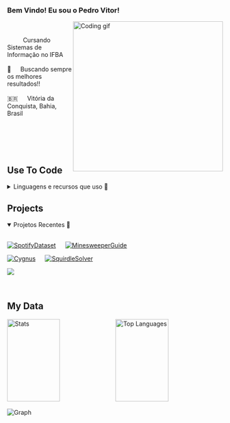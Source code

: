 ### Bem Vindo! Eu sou o Pedro Vitor!
 
<p>
 <img align="right" width="350" src="https://camo.githubusercontent.com/7de37139d0b4c1ce40865e799b446c0e963a3dd8fb68d239707237c40604fa3d/68747470733a2f2f63646e2e6472696262626c652e636f6d2f75736572732f3733303730332f73637265656e73686f74732f363538313234332f6176656e746f2e676966" alt="Coding gif" />
 <br/>  <br/>
<!-- About  ------------------------------------------------------------>
 <img width="15" src="https://avatars.githubusercontent.com/u/62598536"> &emsp; Cursando Sistemas de Informação no IFBA <br/><br/>
 🦾 &emsp; Buscando sempre os melhores resultados!! <br/><br/>
 🇧🇷 &emsp; Vitória da Conquista, Bahia, Brasil <br/><br/>


</p>

<br/>
<br/>
<br/>

## Use To Code
<details>
<summary> Linguagens e recursos que uso 🔗</summary>
<br/>
 
![Power BI](https://img.shields.io/badge/Power_BI-F2C811?style=for-the-badge&labelColor=black&logo=powerbi)
![MySQL](https://img.shields.io/badge/MySQL-4479A1?style=for-the-badge&logo=mysql&logoColor=white)
![MongoDB](https://img.shields.io/badge/MongoDB-4EA94B?style=for-the-badge&logo=mongodb&logoColor=white)

![Javascript](https://img.shields.io/badge/Javascript-F0DB4F?style=for-the-badge&labelColor=black&logo=javascript&logoColor=F0DB4F)
![Nodejs](https://img.shields.io/badge/Nodejs-3C873A?style=for-the-badge&labelColor=black&logo=node.js&logoColor=3C873A)
![HTML](https://img.shields.io/badge/HTML5-E34F26?style=for-the-badge&logo=html5&logoColor=white)
![CSS3](https://img.shields.io/badge/CSS3-1572B6?style=for-the-badge&logo=css3&logoColor=white)

![Python](https://img.shields.io/badge/Python-3776AB?style=for-the-badge&logo=python&logoColor=ffdd54)
![Java](https://img.shields.io/badge/Java-ED8B00?style=for-the-badge&logo=openjdk&logoColor=white)
![Dart](https://img.shields.io/badge/Dart-3776AB?style=for-the-badge&logo=dart&logoColor=white)
![Flutter](https://img.shields.io/badge/Flutter-ED8B00?style=for-the-badge&logo=flutter&logoColor=white)

![VSCode](https://img.shields.io/badge/Visual_Studio-0078d7?style=for-the-badge&logo=visual%20studio)
![Git](https://img.shields.io/badge/Git-F05032?style=for-the-badge&logo=git&logoColor=white)

</details>


## Projects


<details open>
 <summary> Projetos Recentes 🔗</summary>
 <br/>
 
[![SpotifyDataset](https://github-readme-stats.vercel.app/api/pin/?username=pedrovitorsilva&repo=spotifydataset&border_color=46923C&bg_color=0D1117&title_color=46923C&text_color=8B949E&icon_color=46923C)](https://github.com/pedrovitorsilva/spotifydataset) &emsp; 
[![MinesweeperGuide](https://github-readme-stats.vercel.app/api/pin/?username=pedrovitorsilva&repo=MinesweeperGuide&border_color=e1e4e8&bg_color=0D1117&title_color=C9D1D9&text_color=8B949E&icon_color=e1e4e8)](https://github.com/pedrovitorsilva/MinesweeperGuide)

[![Cygnus](https://github-readme-stats.vercel.app/api/pin/?username=pedrovitorsilva&repo=cygnus&border_color=7F3FBF&bg_color=0D1117&title_color=7F3FBF&text_color=8B949E&icon_color=7F3FBF)](https://github.com/pedrovitorsilva/cygnus) &emsp; 
[![SquirdleSolver](https://github-readme-stats.vercel.app/api/pin/?username=pedrovitorsilva&repo=squirdlesolver&border_color=F2CB55&bg_color=0D1117&title_color=F2CB55&text_color=8B949E&icon_color=F2CB55)](https://github.com/pedrovitorsilva/squirdlesolver)

</details>
 


<p align="left">
  <a href="https://github.com/pedrovitorsilva?tab=repositories" target="_blank"><img src="https://img.shields.io/badge/-Veja%20Todos%20os%20Projetos-F2CB55?style=for-the-badge&logo=koding&logoColor=white"/></a>
</p>

<br/>


## My Data

<a> 
  <a href="https://github.com/pedrovitorsilva"><img alt="Stats" src="https://denvercoder1-github-readme-stats.vercel.app/api?username=pedrovitorsilva&show_icons=true&count_private=true&theme=algolia&border_color=FFCB55&bg_color=1A1B1F&title_color=FFCB55&icon_color=F08030" height="192px" width="49.5%"/></a>
  <a href="https://github.com/pedrovitorsilva"><img alt="Top Languages" src="https://denvercoder1-github-readme-stats.vercel.app/api/top-langs/?username=pedrovitorsilva&langs_count=8&layout=compact&theme=algolia&border_color=FFCB55&bg_color=1A1B1F&title_color=FFCB55&icon_color=F08030" height="192px" width="49.5%"/></a>
  <br/>
</a>


![Graph](https://github-readme-activity-graph.vercel.app/graph?username=pedrovitorsilva&custom_title=My%20Activity&bg_color=0D1117&color=F2CB55&line=F2CB55&point=F2CB55&area_color=F2CB35&title_color=F2CB55&area=true)

